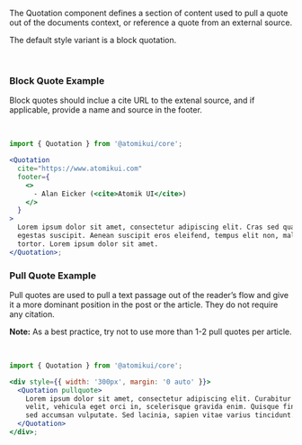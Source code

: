 The Quotation component defines a section of content used to pull a quote out of the documents context, or reference a quote from an external source.

The default style variant is a block quotation.

<br />

### Block Quote Example

Block quotes should inclue a cite URL to the extenal source, and if applicable, provide a name and source in the footer.

<br />

```jsx
import { Quotation } from '@atomikui/core';

<Quotation
  cite="https://www.atomikui.com"
  footer={
    <>
      - Alan Eicker (<cite>Atomik UI</cite>)
    </>
  }
>
  Lorem ipsum dolor sit amet, consectetur adipiscing elit. Cras sed quam a odio
  egestas suscipit. Aenean suscipit eros eleifend, tempus elit non, malesuada
  tortor. Lorem ipsum dolor sit amet.
</Quotation>;
```

### Pull Quote Example

Pull quotes are used to pull a text passage out of the reader’s flow and give it a more dominant position in the post or the article. They do not require any citation.

**Note:** As a best practice, try not to use more than 1-2 pull quotes per article.

<br />

```jsx
import { Quotation } from '@atomikui/core';

<div style={{ width: '300px', margin: '0 auto' }}>
  <Quotation pullquote>
    Lorem ipsum dolor sit amet, consectetur adipiscing elit. Curabitur tellus
    velit, vehicula eget orci in, scelerisque gravida enim. Quisque finibus mi
    sed accumsan vulputate. Sed lacinia, sapien vitae varius tincidunt.
  </Quotation>
</div>;
```
